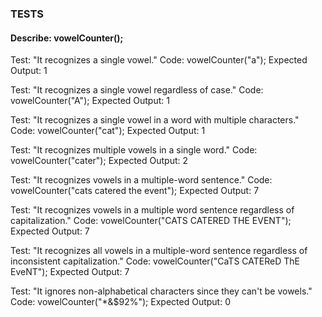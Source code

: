 ### TESTS
#### Describe: vowelCounter();
Test: "It recognizes a single vowel."
Code: vowelCounter("a");
Expected Output: 1

<!-- function vowelCounter (word) {
    if (word === "a" || word === "e" || word === "i" || word === "o" || word === "u"){
        return 1;
    }
    return 0;
} -->

Test: "It recognizes a single vowel regardless of case."
Code: vowelCounter("A");
Expected Output: 1
<!-- function vowelCounter (word) {
    let wordCase = word.toLowerCase();
    if (wordCase === "a" || wordCase === "e" || wordCase === "i" || wordCase === "o" || wordCase === "u"){
        return 1;
    }
    return 0;
} -->

Test: "It recognizes a single vowel in a word with multiple characters."
Code: vowelCounter("cat");
Expected Output: 1

<!-- function vowelCounter (vowel, word) {
    const wordArray = word.toLowerCase().split("");
    console.log(wordArray)
    for (let i = 0; i < wordArray.length; i ++);
    console.log(i);
    if (vowel === wordArray[i]){
        return i;
    } console.log(vowel)
    console.log(wordArray[i])
    return -1; -->

Test: "It recognizes multiple vowels in a single word."
Code: vowelCounter("cater");
Expected Output: 2

Test: "It recognizes vowels in a multiple-word sentence."
Code: vowelCounter("cats catered the event");
Expected Output: 7

Test: "It recognizes vowels in a multiple word sentence regardless of capitalization."
Code: vowelCounter("CATS CATERED THE EVENT");
Expected Output: 7

Test: "It recognizes all vowels in a multiple-word sentence regardless of inconsistent capitalization."
Code: vowelCounter("CaTS CATEReD ThE EveNT");
Expected Output: 7

Test: "It ignores non-alphabetical characters since they can't be vowels."
Code: vowelCounter("*&$92%");
Expected Output: 0